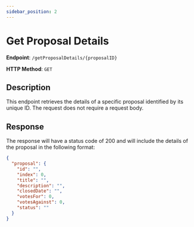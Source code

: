 ```yaml
---
sidebar_position: 2
---
```


# Get Proposal Details

**Endpoint**: `/getProposalDetails/{proposalID}`

**HTTP Method**: `GET`

## Description

This endpoint retrieves the details of a specific proposal identified by its unique ID.
The request does not require a request body.

## Response

The response will have a status code of 200 and will include the details of the proposal in the following format:

```json
{
  "proposal": {
    "id": "",
    "index": 0,
    "title": "",
    "description": "",
    "closedDate": "",
    "votesFor": 0,
    "votesAgainst": 0,
    "status": ""
  }
}
```
